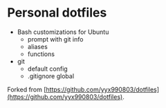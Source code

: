 # Personal dotfiles

- Bash customizations for Ubuntu
  - prompt with git info
  - aliases
  - functions
- git
  - default config
  - .gitignore global


 Forked from [https://github.com/yyx990803/dotfiles](https://github.com/yyx990803/dotfiles).

